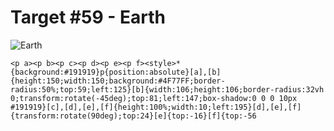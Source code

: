 # Target #59 - Earth

![Earth](https://cssbattle.dev/targets/59.png)

```
<p a><p b><p c><p d><p e><p f><style>*{background:#191919}p{position:absolute}[a],[b]{height:150;width:150;background:#4F77FF;border-radius:50%;top:59;left:125}[b]{width:106;height:106;border-radius:32vh 0;transform:rotate(-45deg);top:81;left:147;box-shadow:0 0 0 10px #191919}[c],[d],[e],[f]{height:100%;width:10;left:195}[d],[e],[f]{transform:rotate(90deg);top:24}[e]{top:-16}[f]{top:-56
```
